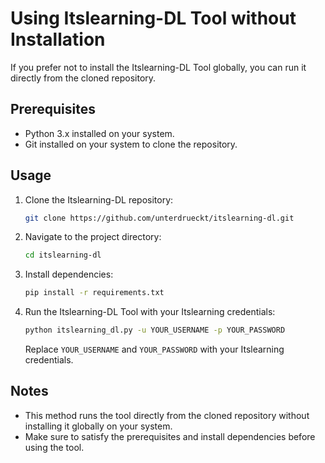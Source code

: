 # Using Itslearning-DL Tool without Installation

If you prefer not to install the Itslearning-DL Tool globally, you can run it directly from the cloned repository.

## Prerequisites

- Python 3.x installed on your system.
- Git installed on your system to clone the repository.

## Usage

1. Clone the Itslearning-DL repository:

    ```bash
    git clone https://github.com/unterdrueckt/itslearning-dl.git
    ```

2. Navigate to the project directory:

    ```bash
    cd itslearning-dl
    ```

3. Install dependencies:

    ```bash
    pip install -r requirements.txt
    ```

4. Run the Itslearning-DL Tool with your Itslearning credentials:

    ```bash
    python itslearning_dl.py -u YOUR_USERNAME -p YOUR_PASSWORD
    ```

    Replace `YOUR_USERNAME` and `YOUR_PASSWORD` with your Itslearning credentials.

## Notes

- This method runs the tool directly from the cloned repository without installing it globally on your system.
- Make sure to satisfy the prerequisites and install dependencies before using the tool.